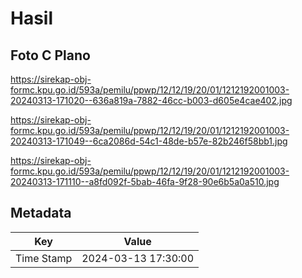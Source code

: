 # Hasil

## Foto C Plano

https://sirekap-obj-formc.kpu.go.id/593a/pemilu/ppwp/12/12/19/20/01/1212192001003-20240313-171020--636a819a-7882-46cc-b003-d605e4cae402.jpg

https://sirekap-obj-formc.kpu.go.id/593a/pemilu/ppwp/12/12/19/20/01/1212192001003-20240313-171049--6ca2086d-54c1-48de-b57e-82b246f58bb1.jpg

https://sirekap-obj-formc.kpu.go.id/593a/pemilu/ppwp/12/12/19/20/01/1212192001003-20240313-171110--a8fd092f-5bab-46fa-9f28-90e6b5a0a510.jpg


## Metadata

| Key        | Value               |
| ---------- | ------------------- |
| Time Stamp | 2024-03-13 17:30:00 |



